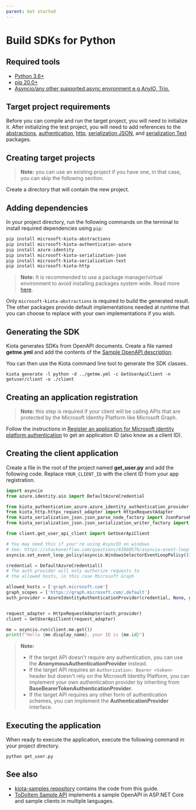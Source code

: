 ```yaml
---
parent: Get started
---
```


# Build SDKs for Python

## Required tools

- [Python 3.6+](https://www.python.org/)
- [pip 20.0+](https://pip.pypa.io/en/stable/)
- [Asyncio/any other supported async envronment e.g AnyIO, Trio.](https://docs.python.org/3/library/asyncio.html)

## Target project requirements

Before you can compile and run the target project, you will need to initialize it. After initializing the test project, you will need to add references to the [abstractions](https://github.com/microsoft/kiota-abstractions-python), [authentication](https://github.com/microsoft/kiota-authentication-azure-python), [http](https://github.com/microsoft/kiota-http-python), [serialization JSON](https://github.com/microsoft/kiota-serialization-json-python), and [serialization Text](https://github.com/microsoft/kiota-serialization-text-python) packages.

## Creating target projects

> **Note:** you can use an existing project if you have one, in that case, you can skip the following section.

Create a directory that will contain the new project.

## Adding dependencies
In your project directory, run the following commands on the terminal to install required dependencies
using `pip`:

```bash
pip install microsoft-kiota-abstractions
pip install microsoft-kiota-authentication-azure
pip install azure-identity
pip install microsoft-kiota-serialization-json
pip install microsoft-kiota-serialization-text
pip install microsoft-kiota-http
```

> **Note:** It is recommended to use a package manager/virtual environment to avoid installing packages
system wide. Read more [here](https://packaging.python.org/en/latest/).

Only `microsoft-kiota-abstractions` is required to build the generated result. The other packages provide default implementations needed at runtime that you can choose to replace with your own implementations if you wish.

## Generating the SDK

Kiota generates SDKs from OpenAPI documents. Create a file named **getme.yml** and add the contents of the [Sample OpenAPI description](reference-openapi.md).

You can then use the Kiota command line tool to generate the SDK classes.

```shell
kiota generate -l python -d ../getme.yml -c GetUserApiClient -n getuser/client -o ./client
```

## Creating an application registration

> **Note:** this step is required if your client will be calling APIs that are protected by the Microsoft Identity Platform like Microsoft Graph.

Follow the instructions in [Register an application for Microsoft identity platform authentication](register-app.md) to get an application ID (also know as a client ID).

## Creating the client application

Create a file in the root of the project named **get_user.py** and add the following code. Replace `YOUR_CLIENT_ID` with the client ID from your app registration.

```py
import asyncio
from azure.identity.aio import DefaultAzureCredential

from kiota_authentication_azure.azure_identity_authentication_provider import AzureIdentityAuthenticationProvider
from kiota_http.httpx_request_adapter import HttpxRequestAdapter
from kiota_serialization_json.json_parse_node_factory import JsonParseNodeFactory
from kiota_serialization_json.json_serialization_writer_factory import JsonSerializationWriterFactory

from client.get_user_api_client import GetUserApiClient

# You may need this if your're using AsyncIO on windows
# See: https://stackoverflow.com/questions/63860576/asyncio-event-loop-is-closed-when-using-asyncio-run
asyncio.set_event_loop_policy(asyncio.WindowsSelectorEventLoopPolicy())

credential = DefaultAzureCredential()
# The auth provider will only authorize requests to
# the allowed hosts, in this case Microsoft Graph

allowed_hosts = ['graph.microsoft.com']
graph_scopes = ['https://graph.microsoft.com/.default']
auth_provider = AzureIdentityAuthenticationProvider(credential, None, graph_scopes, allowed_hosts)


request_adapter = HttpxRequestAdapter(auth_provider)
client = GetUserApiClient(request_adapter)

me = asyncio.run(client.me.get())
print(f"Hello {me.display_name}, your ID is {me.id}")
```

> **Note:**
>
> - If the target API doesn't require any authentication, you can use the **AnonymousAuthenticationProvider** instead.
> - If the target API requires an `Authorization: Bearer <token>` header but doesn't rely on the Microsoft Identity Platform, you can implement your own authentication provider by inheriting from **BaseBearerTokenAuthenticationProvider**.
> - If the target API requires any other form of authentication schemes, you can implement the **AuthenticationProvider** interface.

## Executing the application

When ready to execute the application, execute the following command in your project directory.

```shell
python get_user.py
```

## See also

- [kiota-samples repository](https://github.com/microsoft/kiota-samples/tree/main/get-started/python) contains the code from this guide.
- [ToDoItem Sample API](https://github.com/microsoft/kiota-samples/tree/main/sample-api) implements a sample OpenAPI in ASP.NET Core and sample clients in multiple languages.
